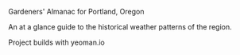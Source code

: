 Gardeners' Almanac for Portland, Oregon

An at a glance guide to the historical weather patterns of the region.

Project builds with yeoman.io
